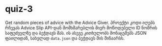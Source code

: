 # quiz-3
Get random pieces of advice with the Advice Giver.
პროექტი
კოდი იღებს რჩევას Advice Slip API-დან მომხმარებლის მიერ მოწოდებული ID ნომრის საფუძველზე და ბეჭდავს მას. ის ასევე კითხულობს მონაცემებს JSON ფაილიდან, სახელად `data.json` და ბეჭდავს მის შინაარსს.
